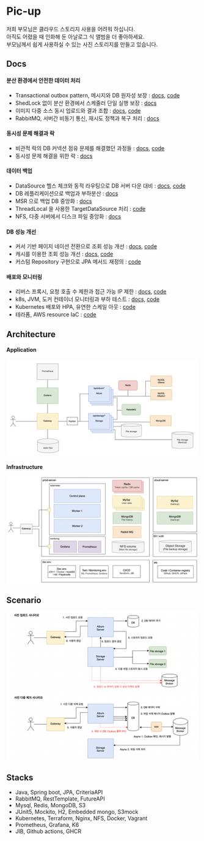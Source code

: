 # Pic-up
저희 부모님은 클라우드 스토리지 사용을 어려워 하십니다.    
아직도 어렸을 때 인화해 둔 아날로그 식 앨범을 더 좋아하세요.        
부모님께서 쉽게 사용하실 수 있는 사진 스토리지를 만들고 있습니다.     

## Docs

#### 분산 환경에서 안전한 데이터 처리
- Transactional outbox pattern, 메시지와 DB 원자성 보장 : [docs](https://ecsimsw.tistory.com/entry/Transactional-outbox-pattern-%EC%9C%BC%EB%A1%9C), [code](https://github.com/ecsimsw/pic-up/blob/main/server-api/api-album/src/main/java/ecsimsw/picup/service/ImageEventOutboxService.java)
- ShedLock 없이 분산 환경에서 스케줄러 단일 실행 보장 : [docs](https://ecsimsw.tistory.com/entry/Redis-%EB%A5%BC-%EC%82%AC%EC%9A%A9%ED%95%B4%EC%84%9C-%EB%B6%84%EC%82%B0%ED%99%98%EA%B2%BD%EC%97%90%EC%84%9C-%EC%8A%A4%EC%BC%80%EC%A4%84%EB%9F%AC%EC%9D%98)
- 이미지 다중 소스 동시 업로드와 결과 조합 : [docs](https://ecsimsw.tistory.com/entry/%EC%9D%B4%EB%AF%B8%EC%A7%80-%EC%97%85%EB%A1%9C%EB%93%9C-%EB%B9%84%EB%8F%99%EA%B8%B0-%EC%B2%98%EB%A6%AC-%ED%9B%84-%EA%B2%B0%EA%B3%BC-%EC%A1%B0%ED%95%A9), [code](https://github.com/ecsimsw/pic-up/blob/main/server-api/api-storage/src/main/java/ecsimsw/picup/service/StorageService.java#L49)
- RabbitMQ, 서버간 비동기 통신, 재시도 정책과 복구 처리 : [docs](https://ecsimsw.tistory.com/entry/%EB%A9%94%EC%8B%9C%EC%A7%80-%ED%81%90-%EC%82%AC%EC%9A%A9-%EC%9D%B4%EC%9C%A0%EC%99%80-RabbitMQ-%EC%A3%BC%EC%9A%94%E2%80%93%EC%98%B5%EC%85%98-%EC%9E%AC%EC%95%99-%EC%8B%9C%EB%82%98%EB%A6%AC%EC%98%A4-%EC%86%8C%EA%B0%9C)

#### 동시성 문제 해결과 락
- 비관적 락의 DB 커넥션 점유 문제를 해결했던 과정들 : [docs](https://ecsimsw.tistory.com/entry/%EB%8F%99%EC%8B%9C%EC%84%B1-%EB%AC%B8%EC%A0%9C-%ED%95%B4%EA%B2%B0-DB-%EC%BB%A4%EB%84%A5%EC%85%98-%EC%A0%90%EC%9C%A0-%ED%99%95%EC%9D%B8%EA%B3%BC-%EC%84%B1%EB%8A%A5-%EA%B0%9C%EC%84%A0), [code](https://github.com/ecsimsw/pic-up/blob/main/server-api/api-album/src/main/java/ecsimsw/picup/album/service/AlbumService.java#L108)
- 동시성 문제 해결을 위한 락 : [docs](https://ecsimsw.tistory.com/entry/%EB%8F%99%EC%8B%9C%EC%84%B1-%ED%85%8C%EC%8A%A4%ED%8A%B8%EC%99%80-%ED%95%B4%EA%B2%B0-%EB%B0%A9%EC%95%88)
  
#### 데이터 백업
- DataSource 헬스 체크와 동적 라우팅으로 DB 서버 다운 대비 : [docs](https://ecsimsw.tistory.com/entry/Dynamic-DataSource-%EB%9D%BC%EC%9A%B0%ED%8C%85%EC%9C%BC%EB%A1%9C-DB-%EC%84%9C%EB%B2%84-%EB%8B%A4%EC%9A%B4%EC%8B%9C-%EC%B2%98%EB%A6%AC), [code](https://github.com/ecsimsw/pic-up/blob/main/server-api/api-album/src/main/java/ecsimsw/picup/config/DataSourceHealth.java#L39)
- DB 레플리케이션으로 백업과 부하분산 : [docs](https://ecsimsw.tistory.com/entry/Mysql-DB-Replication-%EC%9C%BC%EB%A1%9C-%EB%8D%B0%EC%9D%B4%ED%84%B0-%EB%B0%B1%EC%97%85-%EC%BF%BC%EB%A6%AC-%EB%B6%84%EC%82%B0)
- MSR 으로 백업 DB 중앙화 : [docs](https://www.blog.ecsimsw.com/entry/Mysql-DB-Multi-source-replication-%EC%9C%BC%EB%A1%9C-%EB%B0%B1%EC%97%85-%EB%A1%9C%EA%B7%B8-%EB%8D%B0%EC%9D%B4%ED%84%B0-%EC%A4%91%EC%95%99%ED%99%94)
- ThreadLocal 을 사용한 TargetDataSource 처리 : [code](https://github.com/ecsimsw/pic-up/blob/main/server-api/api-album/src/main/java/ecsimsw/picup/config/DataSourceTargetContextHolder.java#L5)
- NFS, 다중 서버에서 디스크 파일 중앙화 : [docs](https://github.com/ecsimsw/pic-up/blob/main/infra-docs/11_nfs.md)

#### DB 성능 개선
- 커서 기반 페이지 네이션 전환으로 조회 성능 개선 : [docs](https://ecsimsw.tistory.com/entry/%EC%BB%A4%EC%84%9C-%EA%B8%B0%EB%B0%98-%ED%8E%98%EC%9D%B4%EC%A7%80%EB%84%A4%EC%9D%B4%EC%85%98-%EB%8D%94%EB%AF%B8-%EB%8D%B0%EC%9D%B4%ED%84%B0-%EC%A4%80%EB%B9%84%EC%99%80-%EC%BF%BC%EB%A6%AC-%ED%85%8C%EC%8A%A4%ED%8A%B8), [code](https://github.com/ecsimsw/pic-up/blob/main/server-api/api-album/src/main/java/ecsimsw/picup/album/service/PictureService.java#L124)
- 캐시를 이용한 조회 성능 개선 : [docs](https://www.blog.ecsimsw.com/entry/%EC%BA%90%EC%8B%9C%EB%A1%9C-%EC%A1%B0%ED%9A%8C-%EC%84%B1%EB%8A%A5-%EA%B0%9C%EC%84%A0-%EB%A0%88%EB%94%94%EC%8A%A4-%EC%BA%90%EC%8B%9C-%EC%82%AC%EC%9A%A9-%EC%9D%B4%EC%9C%A0%EC%99%80-%EC%A0%84%EB%9E%B5), [code](https://github.com/ecsimsw/pic-up/blob/main/server-api/api-album/src/main/java/ecsimsw/picup/album/service/PictureService.java#L115)
- 커스텀 Repository 구현으로 JPA 메서드 재정의 : [code](https://github.com/ecsimsw/pic-up/blob/main/server-api/api-album/src/main/java/ecsimsw/picup/album/domain/AlbumSpecRepositoryImpl.java)

#### 배포와 모니터링
- 리버스 프록시, 요청 호출 수 제한과 접근 가능 IP 제한 : [docs](https://ecsimsw.tistory.com/entry/Nginx-%EC%9A%94%EC%B2%AD-%ED%98%B8%EC%B6%9C-%EC%88%98-%EC%A0%9C%ED%95%9C%EA%B3%BC-%EC%A0%91%EA%B7%BC-%EA%B0%80%EB%8A%A5-IP-%EC%A0%9C%ED%95%9C), [code](https://github.com/ecsimsw/pic-up/tree/main/infra-gateway/config)
- k8s, JVM, 도커 컨테이너 모니터링과 부하 테스트 : [docs](https://www.blog.ecsimsw.com/entry/JVM-%EB%AA%A8%EB%8B%88%ED%84%B0%EB%A7%81-%ED%94%84%EB%A1%9C%EB%A9%94%ED%85%8C%EC%9A%B0%EC%8A%A4%EC%99%80-JVM-%EB%A9%94%EB%AA%A8%EB%A6%AC-%ED%8A%9C%EB%8B%9D), [code](https://github.com/ecsimsw/pic-up/tree/main/utils-monitoring)
- Kubernetes 배포와 HPA, 유연한 스케일 아웃
 : [code](https://github.com/ecsimsw/pic-up/tree/main/infra-kubernetes)
- 테라폼, AWS resource IaC : [code](https://github.com/ecsimsw/pic-up/tree/main/infra-terraform)

## Architecture

#### Application
<img width="800" alt="image" src="https://github.com/ecsimsw/pic-up/blob/main/infra-docs/application-arch.png?raw=true">

#### Infrastructure  
<img width="800" alt="image" src="https://github.com/ecsimsw/pic-up/blob/main/infra-docs/infra-arch.png?raw=true">

</br>

## Scenario

<img width="800" alt="image" src="https://github.com/ecsimsw/pic-up/blob/main/infra-docs/user-scenario.png">

<br>

## Stacks
- Java, Spring boot, JPA, CriteriaAPI
- RabbitMQ, RestTemplate, FutureAPI
- Mysql, Redis, MongoDB, S3
- JUnit5, Mockito, H2, Embedded mongo, S3mock
- Kubernetes, Terraform, Nginx, NFS, Docker, Vagrant
- Prometheus, Grafana, K6
- JIB, Github actions, GHCR
